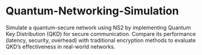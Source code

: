 # Quantum-Networking-Simulation
Simulate a quantum-secure network using NS2 by implementing Quantum Key Distribution (QKD) for secure communication. Compare its performance (latency, security, overhead) with traditional encryption methods to evaluate QKD’s effectiveness in real-world networks.
